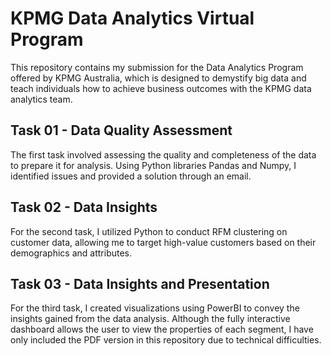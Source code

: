 # KPMG Data Analytics Virtual Program

This repository contains my submission for the Data Analytics Program offered by KPMG Australia, which is designed to demystify big data and teach individuals how to achieve business outcomes with the KPMG data analytics team.

## Task 01 - Data Quality Assessment

The first task involved assessing the quality and completeness of the data to prepare it for analysis. Using Python libraries Pandas and Numpy, I identified issues and provided a solution through an email.

## Task 02 - Data Insights

For the second task, I utilized Python to conduct RFM clustering on customer data, allowing me to target high-value customers based on their demographics and attributes.

## Task 03 - Data Insights and Presentation

For the third task, I created visualizations using PowerBI to convey the insights gained from the data analysis. Although the fully interactive dashboard allows the user to view the properties of each segment, I have only included the PDF version in this repository due to technical difficulties.
